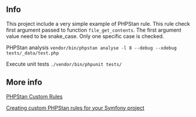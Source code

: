 ## Info

This project include a very simple example of PHPStan rule.
This rule check first argument passed to function `file_get_contents`.
The first argument value need to be snake_case.
Only one specific case is checked.

PHPStan analysis `vendor/bin/phpstan analyse -l 8 --debug --xdebug tests/_data/test.php`

Execute unit tests `./vendor/bin/phpunit tests/`

## More info

[PHPStan Custom Rules](https://phpstan.org/developing-extensions/rules)

[Creating custom PHPStan rules for your Symfony project](https://www.strangebuzz.com/en/blog/creating-custom-phpstan-rules-for-your-symfony-project)

